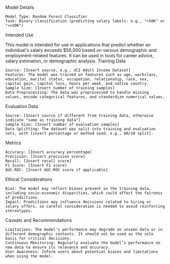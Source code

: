 Model Details

    Model Type: Random Forest Classifier
    Task: Binary classification (predicting salary labels: e.g., ">50K" or "<=50K")

Intended Use

This model is intended for use in applications that predict whether an individual's salary exceeds $50,000 based on various demographic and employment-related features. It can be used in tools for career advice, salary estimation, or demographic analysis.
Training Data

    Source: [Insert source, e.g., UCI Adult Income Dataset]
    Features: The model was trained on features such as age, workclass, education, marital status, occupation, relationship, race, sex, capital gain, capital loss, hours per week, and native country.
    Sample Size: [Insert number of training samples]
    Data Preprocessing: The data was preprocessed to handle missing values, encode categorical features, and standardize numerical values.

Evaluation Data

    Source: [Insert source if different from training data, otherwise indicate "same as training data"]
    Sample Size: [Insert number of evaluation samples]
    Data Splitting: The dataset was split into training and evaluation sets, with [insert percentage or method used, e.g., 80/20 split].

Metrics

    Accuracy: [Insert accuracy percentage]
    Precision: [Insert precision score]
    Recall: [Insert recall score]
    F1 Score: [Insert F1 score]
    AUC-ROC: [Insert AUC-ROC score if applicable]

Ethical Considerations

    Bias: The model may reflect biases present in the training data, including socio-economic disparities, which could affect the fairness of predictions.
    Impact: Predictions may influence decisions related to hiring or salary offers, so careful consideration is needed to avoid reinforcing stereotypes.

Caveats and Recommendations

    Limitations: The model's performance may degrade on unseen data or in different demographic contexts. It should not be used as the sole basis for critical decisions.
    Continuous Monitoring: Regularly evaluate the model’s performance on new data to ensure its relevance and accuracy.
    User Awareness: Inform users about potential biases and limitations when using the model.